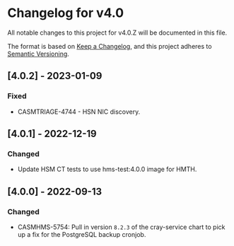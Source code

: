 # Changelog for v4.0

All notable changes to this project for v4.0.Z will be documented in this file.

The format is based on [Keep a Changelog](https://keepachangelog.com/en/1.0.0/),
and this project adheres to [Semantic Versioning](https://semver.org/spec/v2.0.0.html).

## [4.0.2] - 2023-01-09

### Fixed

- CASMTRIAGE-4744 - HSN NIC discovery.

## [4.0.1] - 2022-12-19

### Changed

- Update HSM CT tests to use hms-test:4.0.0 image for HMTH.

## [4.0.0] - 2022-09-13

### Changed

- CASMHMS-5754: Pull in version `8.2.3` of the cray-service chart to pick up a fix for the PostgreSQL backup cronjob.